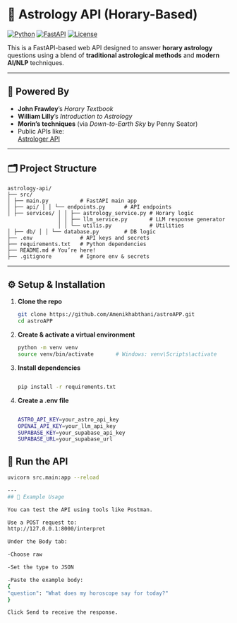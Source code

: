 # 🌌 Astrology API (Horary-Based)

[![Python](https://img.shields.io/badge/Python-3.10+-blue?logo=python)](https://www.python.org/)
[![FastAPI](https://img.shields.io/badge/FastAPI-0.100+-green?logo=fastapi)](https://fastapi.tiangolo.com/)
[![License](https://img.shields.io/badge/License-MIT-yellow.svg)](https://opensource.org/licenses/MIT)

This is a FastAPI-based web API designed to answer **horary astrology** questions using a blend of **traditional astrological methods** and **modern AI/NLP** techniques.

---

## 🧠 Powered By

- **John Frawley**’s *Horary Textbook*
- **William Lilly**’s *Introduction to Astrology*
- **Morin’s techniques** (via *Down-to-Earth Sky* by Penny Seator)
- Public APIs like:  
  [Astrologer API](https://rapidapi.com/gbattaglia/api/astrologer/)
---

## 🗂️ Project Structure
```
astrology-api/ 
├── src/ 
│ ├── main.py          # FastAPI main app 
│ ├── api/ │ │ └── endpoints.py      # API endpoints 
│ ├── services/ │ │ ├── astrology_service.py # Horary logic 
                │ │ ├── llm_service.py       # LLM response generator 
                │ │ └── utilis.py            # Utilities 
│ ├── db/ │ │ └── database.py        # DB logic 
├── .env               # API keys and secrets 
├── requirements.txt   # Python dependencies 
├── README.md # You’re here! 
├── .gitignore         # Ignore env & secrets

```
---

## ⚙️ Setup & Installation

1. **Clone the repo**
   ```bash
   git clone https://github.com/Amenikhabthani/astroAPP.git
   cd astroAPP
2. **Create & activate a virtual environment**
      ```bash
   python -m venv venv
   source venv/bin/activate       # Windows: venv\Scripts\activate

3. **Install dependencies**
   ```bash

   pip install -r requirements.txt

4. **Create a .env file**
   ```bash

   ASTRO_API_KEY=your_astro_api_key
   OPENAI_API_KEY=your_llm_api_key
   SUPABASE_KEY=your_supabase_api_key
   SUPABASE_URL=your_supabase_url

## 🚀 Run the API

   ```bash 
   uvicorn src.main:app --reload

---
## 🧪 Example Usage

You can test the API using tools like Postman.

Use a POST request to:
http://127.0.0.1:8000/interpret

Under the Body tab:

-Choose raw

-Set the type to JSON

-Paste the example body:
{
  "question": "What does my horoscope say for today?"
}

Click Send to receive the response.
